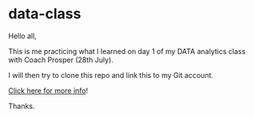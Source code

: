 # data-class

Hello all,

This is me practicing what I learned on day 1 of my DATA analytics class with Coach Prosper (28th July).

I will then try to clone this repo and link this to my Git account. 

[Click here for more info](https://github.com)!

Thanks.
